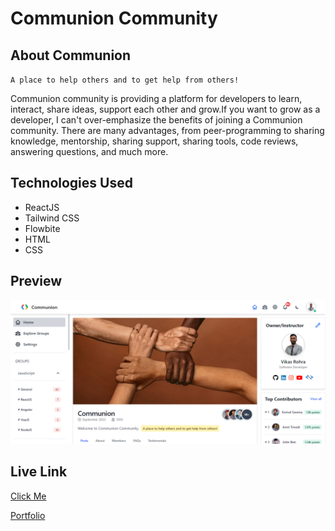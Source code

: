 # Communion Community

## About Communion
`A place to help others and to get help from others!`

Communion community is providing a platform for developers to learn, interact, share ideas, support each other and grow.If you want to grow as a developer, I can't over-emphasize the benefits of joining a Communion community. There are many advantages, from peer-programming to sharing knowledge, mentorship, sharing support, sharing tools, code reviews, answering questions, and much more.


## Technologies Used
- ReactJS
- Tailwind CSS
- Flowbite
- HTML 
- CSS 

## Preview
![Communion Preview](https://github.com/vikasrohra/community/blob/main/src/Assets/Images/Communion1.png)

## Live Link
[Click Me](https://community-orpin.vercel.app/)

[Portfolio](https://vikasrohra.com/)

